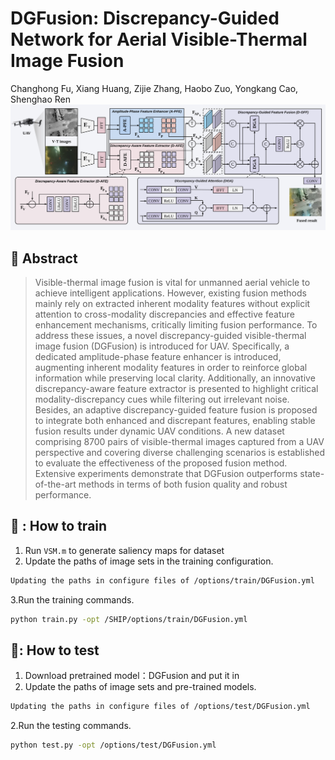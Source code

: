 # DGFusion: Discrepancy-Guided Network for Aerial Visible-Thermal Image Fusion

Changhong Fu, Xiang Huang, Zijie Zhang, Haobo Zuo, Yongkang Cao, Shenghao Ren
<img src="./asserts/framework.svg" width="800px"/>


## <a name="abstract"></a>📎 Abstract
>Visible-thermal image fusion is vital for unmanned aerial vehicle to achieve intelligent applications. However, existing fusion methods mainly rely on extracted inherent modality features without explicit attention to cross-modality discrepancies and effective feature enhancement mechanisms, critically limiting fusion performance. To address these issues, a novel discrepancy-guided visible-thermal image fusion (DGFusion) is introduced for UAV. Specifically, a dedicated amplitude-phase feature enhancer is introduced, augmenting inherent modality features in order to reinforce global information while preserving local clarity. Additionally, an innovative discrepancy-aware feature extractor is presented to highlight critical modality-discrepancy cues while filtering out irrelevant noise. Besides, an adaptive discrepancy-guided feature fusion is proposed to integrate both enhanced and discrepant features, enabling stable fusion results under dynamic UAV conditions. A new dataset comprising 8700 pairs of visible-thermal images captured from a UAV perspective and covering diverse challenging scenarios is established to evaluate the effectiveness of the proposed fusion method. Extensive experiments demonstrate that DGFusion outperforms state-of-the-art methods in terms of both fusion quality and robust performance.

## 🚀 : How to train
1. Run `VSM.m` to generate saliency maps for dataset
2. Update the paths of image sets in the training configuration.
 ```bash
Updating the paths in configure files of /options/train/DGFusion.yml
 ```
3.Run the training commands.
 ```bash
python train.py -opt /SHIP/options/train/DGFusion.yml
 ```

## 🚀: How to test
1. Download pretrained model：DGFusion  and put it in 
2. Update the paths of image sets and pre-trained models.
 ```bash
Updating the paths in configure files of /options/test/DGFusion.yml
 ```
2.Run the testing commands.
 ```bash
python test.py -opt /options/test/DGFusion.yml
 ```



